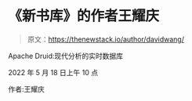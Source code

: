 # 《新书库》的作者王耀庆

> 原文：<https://thenewstack.io/author/davidwang/>

Apache Druid:现代分析的实时数据库

2022 年 5 月 18 日上午 10 点

作者:王耀庆